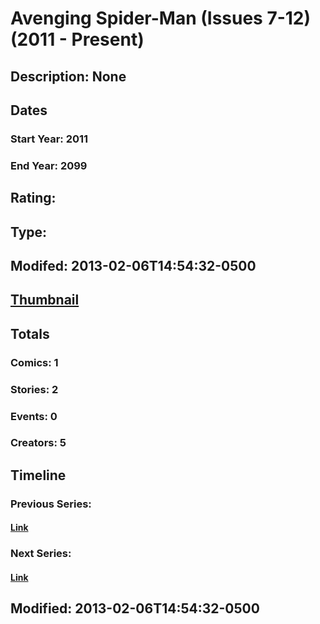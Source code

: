 # Avenging Spider-Man (Issues 7-12) (2011 - Present)
## Description: None
## Dates
### Start Year: 2011
### End Year: 2099
## Rating: 
## Type: 
## Modifed: 2013-02-06T14:54:32-0500
## [Thumbnail](http://i.annihil.us/u/prod/marvel/i/mg/b/40/image_not_available.jpg)
## Totals
### Comics: 1
### Stories: 2
### Events: 0
### Creators: 5
## Timeline
### Previous Series: 
#### [Link]()
### Next Series: 
#### [Link]()
## Modified: 2013-02-06T14:54:32-0500